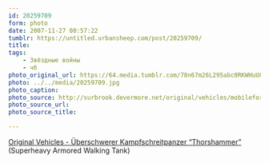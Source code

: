 ```yaml
---
id: 20259709
form: photo
date: 2007-11-27 00:57:22
tumblr: https://untitled.urbansheep.com/post/20259709/
title:
tags:
    - Звёздные войны
    - чб
photo_original_url: https://64.media.tumblr.com/78n67m26L295abc0RKWHuU8f_1280.jpg
photo: ../../media/20259709.jpg
photo_caption:
photo_source: http://surbrook.devermore.net/original/vehicles/mobilefortress.html
photo_source_url:
photo_source_title:

---
```


<p><a href="http://surbrook.devermore.net/original/vehicles/mobilefortress.html">Original Vehicles - Überschwerer Kampfschreitpanzer “Thorshammer”</a> (Superheavy Armored Walking Tank)</p>
